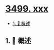 # [3499. xxx](https://github.com/Tdahuyou/TNotes.leetcode/tree/main/notes/3499.%20xxx)

<!-- region:toc -->

- [1. 📝 概述](#1--概述)

<!-- endregion:toc -->

## 1. 📝 概述
